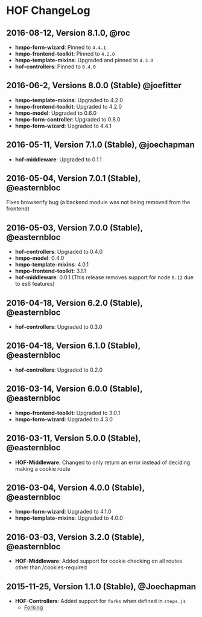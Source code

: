 # HOF ChangeLog

## 2016-08-12, Version 8.1.0, @roc
* **hmpo-form-wizard**: Pinned to `4.4.1`
* **hmpo-frontend-toolkit**: Pinned to `4.2.0`
* **hmpo-template-mixins**: Upgraded and pinned to `4.3.0`
* **hof-controllers**: Pinned to `0.4.0`

## 2016-06-2, Versions 8.0.0 (Stable) @joefitter
* **hmpo-template-mixins**: Upgraded to 4.2.0
* **hmpo-frontend-toolkit**: Upgraded to 4.2.0
* **hmpo-model**: Upgraded to 0.6.0
* **hmpo-form-controller**: Upgraded to 0.8.0
* **hmpo-form-wizard**: Upgraded to 4.4.1

## 2016-05-11, Version 7.1.0 (Stable), @joechapman
* **hof-middleware**: Upgraded to 0.1.1

## 2016-05-04, Version 7.0.1 (Stable), @easternbloc
Fixes browserify bug (a backend module was not being removed from the frontend)

## 2016-05-03, Version 7.0.0 (Stable), @easternbloc
* **hof-controllers**: Upgraded to 0.4.0
* **hmpo-model**: 0.4.0
* **hmpo-template-mixins**: 4.0.1
* **hmpo-frontend-toolkit**: 3.1.1
* **hof-middleware**: 0.0.1 (This release removes support for node `0.12` due to es6 features)

## 2016-04-18, Version 6.2.0 (Stable), @easternbloc
* **hof-controllers**: Upgraded to 0.3.0

## 2016-04-18, Version 6.1.0 (Stable), @easternbloc
* **hof-controllers**: Upgraded to 0.2.0

## 2016-03-14, Version 6.0.0 (Stable), @easternbloc
* **hmpo-frontend-toolkit**: Upgraded to 3.0.1
* **hmpo-form-wizard**: Upgraded to 4.3.0

## 2016-03-11, Version 5.0.0 (Stable), @easternbloc
* **HOF-Middleware**: Changed to only return an error instead of deciding making a cookie route

## 2016-03-04, Version 4.0.0 (Stable), @easternbloc
* **hmpo-form-wizard**: Upgraded to 4.1.0
* **hmpo-template-mixins**: Upgraded to 4.0.0

## 2016-03-03, Version 3.2.0 (Stable), @easternbloc
* **HOF-Middleware**: Added support for cookie checking on all routes other than /cookies-required

## 2015-11-25, Version 1.1.0 (Stable), @Joechapman
* **HOF-Controllers**: Added support for `forks` when defined in `steps.js`
  - [Forking](https://github.com/UKHomeOffice/hof-controllers#handles-journey-forking)
